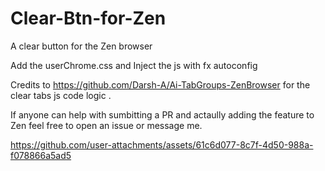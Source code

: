 # Clear-Btn-for-Zen
A clear button for the Zen browser


Add the userChrome.css and Inject the js with fx autoconfig

Credits to https://github.com/Darsh-A/Ai-TabGroups-ZenBrowser for the clear tabs js code logic .

If anyone can help with sumbitting a PR and actaully adding the feature to Zen feel free to open an issue or message me.





https://github.com/user-attachments/assets/61c6d077-8c7f-4d50-988a-f078866a5ad5

